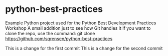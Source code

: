 # python-best-practices
Example Python project used for the Python Best Development Practices Workshop
A small addition just to see how Git handles it
If you want to clone the repo, use the command:
git clone https://github.com/sqrensen/python-best-practices

This is a change for the first commit
This is a change for the second commit

